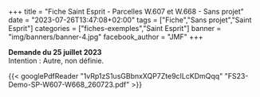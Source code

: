 +++
title = "Fiche Saint Esprit - Parcelles W.607 et W.668 - Sans projet"
date = "2023-07-26T13:47:08+02:00"
tags = ["Fiche","Sans projet","Saint Esprit"]
categories = ["fiches-exemples","Saint Esprit"]
banner = "img/banners/banner-4.jpg"
facebook_author = "JMF"
+++

**Demande du 25 juillet 2023**
<br>
Intention : Autre, non définie.

{{< googlePdfReader "1vRp1zS1usGBbnxXQP7Zte9cILcKDmQqq" "FS23-Demo-SP-W607-W668_260723.pdf" >}}
